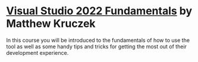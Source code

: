# [Visual Studio 2022 Fundamentals](https://app.pluralsight.com/library/courses/visual-studio-2022-fundamentals/table-of-contents) by Matthew Kruczek

In this course you will be introduced to the fundamentals of how to use the tool as well as some handy tips and tricks for getting the most out of their development experience.


